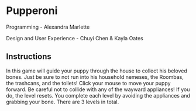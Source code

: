 # Pupperoni
Programming - Alexandra Marlette

Design and User Experience - Chuyi Chen & Kayla Oates
## Instructions 

In this game will guide your puppy through the house to collect his beloved bones. Just be sure to not run into his household nemeses, the Roombas, the trashcans, and the toilets! Click your mouse to move your puppy forward. Be careful not to collide with any of the wayward appliances! If you do, the level resets. You complete each level by avoiding the appliances and grabbing your bone. There are 3 levels in total. 
